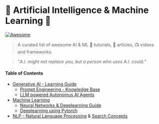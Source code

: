 # 🤖 Artificial Intelligence & Machine Learning 🧠

[![Awesome](https://awesome.re/badge-flat2.svg)](https://awesome.re) 
> A curated list of awesome AI & ML :orange_book: tutorials, :page_with_curl: articles, :tv: videos and frameworks.

> "_A.I. might not replace you, but a person who uses A.I. could._"

#### Table of Contents

- [Generative AI - Learning Guide](docs/generative-ai.md)
    - [Prompt Engineering - Knowledge Base](docs/prompt-engineering-resources.md)
    - [LLM powered Autonomus AI Agents](docs/llm-powered-autonomous-ai-agents.md)
- [Machine Learning](docs/machine-learning.md)
    - [Neural Networks & Deeplearning Guide](docs/neural-networks-deeplearning.md)
    - [Deeplearning using Pytorch](deeplearning-using-pytorch)
- [NLP - Natural Language Processing](https://github.com/venkataravuri/awesome-tech-articles-blogs/blob/master/topics/architecture-design/search.md) & [Search Concepts](https://github.com/venkataravuri/awesome-tech-articles-blogs/blob/master/topics/architecture-design/search.md)
